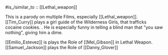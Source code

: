 
#is_/similar_to :: [[Lethal_weapon]]

This is a parody on multiple Films, especially [[Lethal_weapon]]. 
[[Tim_Curry]] plays a girl guide of the Wilderness Girls, that trafficks cocaine cookies. 
. 
He is especially funny in telling a blind man that "you saw nothing", giving him a dime. 

[[Emilio_Estevez]] is plays the Role of [[Mel_Gibson]] in Lethal Weapon. 
[[Samuel_Jackson]] plays the Role of [[Danny_Glover]]

